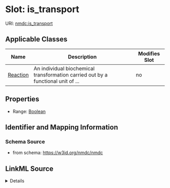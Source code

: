# Slot: is_transport

URI: [nmdc:is_transport](https://w3id.org/nmdc/is_transport)



<!-- no inheritance hierarchy -->




## Applicable Classes

| Name | Description | Modifies Slot |
| --- | --- | --- |
[Reaction](Reaction.md) | An individual biochemical transformation carried out by a functional unit of ... |  no  |







## Properties

* Range: [Boolean](Boolean.md)





## Identifier and Mapping Information







### Schema Source


* from schema: https://w3id.org/nmdc/nmdc




## LinkML Source

<details>
```yaml
name: is_transport
from_schema: https://w3id.org/nmdc/nmdc
rank: 1000
alias: is_transport
domain_of:
- Reaction
range: boolean

```
</details>